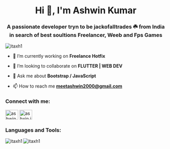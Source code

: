 <h1 align="center">Hi 👋, I'm Ashwin Kumar</h1>
<h3 align="center">A passionate developer tryn to be jackofalltrades ☘️ from India in search of best soultions Freelancer, Weeb and Fps Games</h3>

<p align="left"> <img src="https://komarev.com/ghpvc/?username=itaxh1&label=Profile%20views&color=0e75b6&style=flat" alt="itaxh1" /> </p>


- 🔭 I’m currently working on **Freelance Hotfix**

- 👯 I’m looking to collaborate on **FLUTTER | WEB DEV**

- 💬 Ask me about **Bootstrap / JavaScript**

- 📫 How to reach me **meetashwin2000@gmail.com**

<h3 align="left">Connect with me:</h3>
<p align="left">
<a href="https://linkedin.com/in/ashwinkumar99" target="blank"><img align="center" src="https://raw.githubusercontent.com/rahuldkjain/github-profile-readme-generator/master/src/images/icons/Social/linked-in-alt.svg" alt="ashwinkumar99" height="30" width="40" /></a>
<a href="https://instagram.com/ashxin.io" target="blank"><img align="center" src="https://raw.githubusercontent.com/rahuldkjain/github-profile-readme-generator/master/src/images/icons/Social/instagram.svg" alt="ashxin.io" height="30" width="40" /></a>
</p>

<h3 align="left">Languages and Tools:</h3>

<p><img align="left" src="https://github-readme-stats.vercel.app/api?username=Itaxh1&theme=dark&show_icons=true" alt="itaxh1" /></p>

<p><img align="center" src="https://github-readme-streak-stats.herokuapp.com/?user=itaxh1&" alt="itaxh1" /></p>

